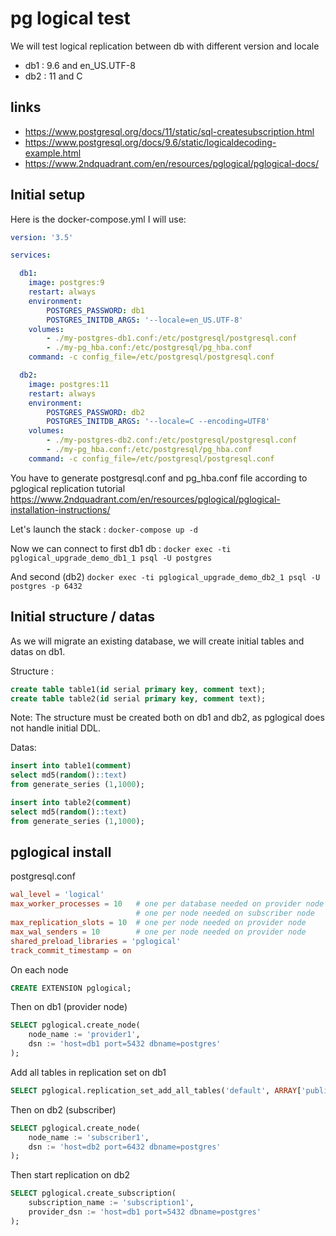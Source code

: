 # pg logical test
We will test logical replication between db with different version and locale

- db1 : 9.6 and en_US.UTF-8
- db2 : 11 and C

## links

- https://www.postgresql.org/docs/11/static/sql-createsubscription.html
- https://www.postgresql.org/docs/9.6/static/logicaldecoding-example.html
- https://www.2ndquadrant.com/en/resources/pglogical/pglogical-docs/

## Initial setup

Here is the docker-compose.yml I will use:

```yaml
version: '3.5'

services:

  db1:
    image: postgres:9
    restart: always
    environment:
        POSTGRES_PASSWORD: db1
        POSTGRES_INITDB_ARGS: '--locale=en_US.UTF-8'
    volumes:
        - ./my-postgres-db1.conf:/etc/postgresql/postgresql.conf
        - ./my-pg_hba.conf:/etc/postgresql/pg_hba.conf
    command: -c config_file=/etc/postgresql/postgresql.conf

  db2:
    image: postgres:11
    restart: always
    environment:
        POSTGRES_PASSWORD: db2
        POSTGRES_INITDB_ARGS: '--locale=C --encoding=UTF8'
    volumes:
        - ./my-postgres-db2.conf:/etc/postgresql/postgresql.conf
        - ./my-pg_hba.conf:/etc/postgresql/pg_hba.conf
    command: -c config_file=/etc/postgresql/postgresql.conf
```

You have to generate postgresql.conf and pg_hba.conf file according to pglogical replication tutorial
https://www.2ndquadrant.com/en/resources/pglogical/pglogical-installation-instructions/

Let's launch the stack : `docker-compose up -d`

Now we can connect to first db1 db : `docker exec -ti pglogical_upgrade_demo_db1_1 psql -U postgres`

And second (db2) `docker exec -ti pglogical_upgrade_demo_db2_1 psql -U postgres -p 6432`

## Initial structure / datas

As we will migrate an existing database, we will create initial tables and datas on db1.

Structure :
```sql
create table table1(id serial primary key, comment text);
create table table2(id serial primary key, comment text);
```

Note: The structure must be created both on db1 and db2, as pglogical does not handle
initial DDL.


Datas:
```sql
insert into table1(comment)
select md5(random()::text)
from generate_series (1,1000);

insert into table2(comment)
select md5(random()::text)
from generate_series (1,1000);
```


## pglogical install

postgresql.conf

```conf
wal_level = 'logical'
max_worker_processes = 10   # one per database needed on provider node
                            # one per node needed on subscriber node
max_replication_slots = 10  # one per node needed on provider node
max_wal_senders = 10        # one per node needed on provider node
shared_preload_libraries = 'pglogical'
track_commit_timestamp = on
```

On each node

```sql
CREATE EXTENSION pglogical;
```

Then on db1 (provider node)

```sql
SELECT pglogical.create_node(
    node_name := 'provider1',
    dsn := 'host=db1 port=5432 dbname=postgres'
);
```

Add all tables in replication set on db1

```sql
SELECT pglogical.replication_set_add_all_tables('default', ARRAY['public']);
```

Then on db2 (subscriber)

```sql
SELECT pglogical.create_node(
    node_name := 'subscriber1',
    dsn := 'host=db2 port=6432 dbname=postgres'
);
```

Then start replication on db2

```sql
SELECT pglogical.create_subscription(
    subscription_name := 'subscription1',
    provider_dsn := 'host=db1 port=5432 dbname=postgres'
);
```
